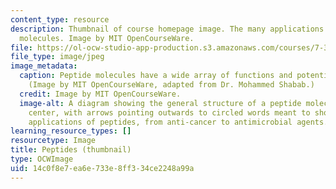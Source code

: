 ```yaml
---
content_type: resource
description: Thumbnail of course homepage image. The many applications of peptide
  molecules. Image by MIT OpenCourseWare.
file: https://ol-ocw-studio-app-production.s3.amazonaws.com/courses/7-347-peptides-as-biological-signaling-molecules-and-novel-drugs-spring-2016/14c0f8e7ea6e733e8ff334ce2248a99a_7-347s16-th.jpg
file_type: image/jpeg
image_metadata:
  caption: Peptide molecules have a wide array of functions and potential applications.
    (Image by MIT OpenCourseWare, adapted from Dr. Mohammed Shabab.)
  credit: Image by MIT OpenCourseWare.
  image-alt: A diagram showing the general structure of a peptide molecule in the
    center, with arrows pointing outwards to circled words meant to show the many
    applications of peptides, from anti-cancer to antimicrobial agents.
learning_resource_types: []
resourcetype: Image
title: Peptides (thumbnail)
type: OCWImage
uid: 14c0f8e7-ea6e-733e-8ff3-34ce2248a99a
---
```

